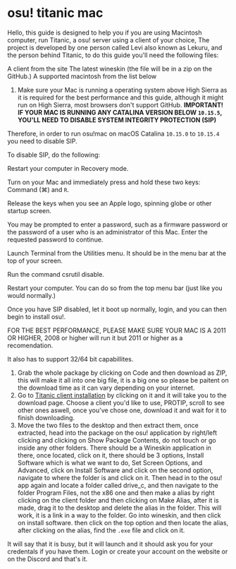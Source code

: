 # osu! titanic mac
Hello, this guide is designed to help you if you are using Macintosh computer, run Titanic, a osu! server using a client of your choice, The project is developed by one person called Levi also known as Lekuru, and the person behind Titanic, to do this guide you'll need the following files:

A client from the site 
The latest wineskin (the file will be in a zip on the GitHub.)
A supported macintosh from the list below

1. Make sure your Mac is running a operating system above High Sierra as it is required for the best performance and this guide, although it might run on High Sierra, most browsers don't support GitHub. **IMPORTANT! IF YOUR MAC IS RUNNING ANY CATALINA VERSION BELOW `10.15.5`, YOU'LL NEED TO DISABLE SYSTEM INTEGRITY PROTECTION (SIP)**

Therefore, in order to run osu!mac on macOS Catalina `10.15.0` to `10.15.4` you need to disable SIP. 

To disable SIP, do the following:

Restart your computer in Recovery mode.

Turn on your Mac and immediately press and hold these two keys: Command (⌘) and `R`.

Release the keys when you see an Apple logo, spinning globe or other startup screen.

You may be prompted to enter a password, such as a firmware password or the password of a user who is an administrator of this Mac. Enter the requested password to continue.

Launch Terminal from the Utilities menu. It should be in the menu bar at the top of your screen.

Run the command csrutil disable.

Restart your computer. You can do so from the top menu bar (just like you would normally.)

Once you have SIP disabled, let it boot up normally, login, and you can then begin to install osu!.


FOR THE BEST PERFORMANCE, PLEASE MAKE SURE YOUR MAC IS A 2011 OR HIGHER, 2008 or higher will run it but 2011 or higher as a recomendation.

It also has to support 32/64 bit capabillites.

1. Grab the whole package by clicking on Code and then download as ZIP, this will make it all into one big file, it is a big one so please be paitent on the download time as it can vary depending on your internet.
2. Go to [Titanic client installation](https://osu.titanic.sh/download/) by clicking on it and it will take you to the download page. Choose a client you'd like to use, PROTIP, scroll to see other ones aswell, once you've chose one, download it and wait for it to finish downloading. 
3. Move the two files to the desktop and then extract them, once extracted, head into the package on the osu! application by right/left clicking and clicking on Show Package Contents, do not touch or go inside any other folders. There should be a Wineskin application in there, once located, click on it, there should be 3 options, Install Software which is what we want to do, Set Screen Options, and Advanced, click on Install Software and click on the second option, navigate to where the folder is and click on it.
Then head in to the osu! app again and locate a folder called drive_c, and then navigate to the folder Program Files, not the x86 one and then make a alias by right clicking on the client folder and then clicking on Make Alias, after it is made, drag it to the desktop and delete the alias in the folder. This will work, it is a link in a way to the folder. 
Go into wineskin, and then click on install software. then click on the top option and then locate the alias, after clicking on the alias, find the `.exe` file and click on it.

It will say that it is busy, but it will launch and it should ask you for your credentals if you have them. Login or create your account on the website or on the Discord and that's it.
